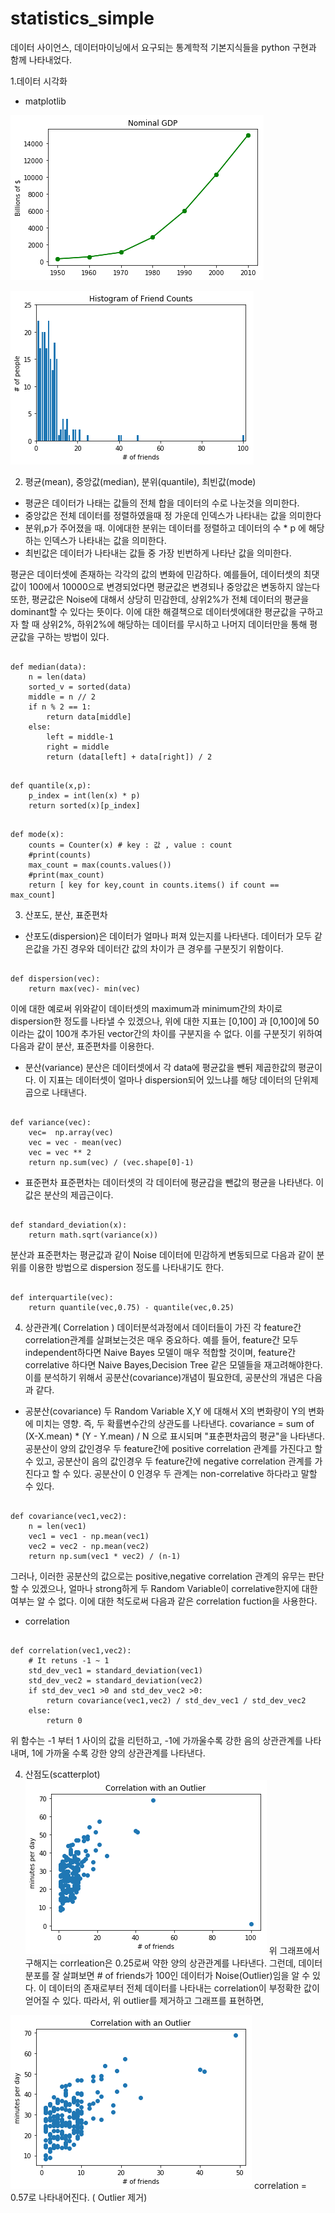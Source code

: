 # statistics_simple
데이터 사이언스, 데이터마이닝에서 요구되는 통계학적 기본지식들을 python 구현과 함께 나타내었다.

1.데이터 시각화
- matplotlib

![img1](/img/img1.png)

![img2](/img/img2.png)

2. 평균(mean), 중앙값(median), 분위(quantile), 최빈값(mode)
- 평균은 데이터가 나태는 값들의 전체 합을 데이터의 수로 나눈것을 의미한다.
- 중앙값은 전체 데이터를 정렬하였을때 정 가운데 인덱스가 나타내는 값을 의미한다
- 분위,p가 주어졌을 때. 이에대한 분위는 데이터를 정렬하고 데이터의 수 * p 에 해당하는 인덱스가 나타내는 값을 의미한다.
- 최빈값은 데이터가 나타내는 값들 중 가장 빈번하게 나타난 값을 의미한다.

평균은 데이터셋에 존재하는 각각의 값의 변화에 민감하다. 예를들어, 데이터셋의 최댓값이 100에서 10000으로 변경되었다면 평균값은 변경되나 중앙값은 변동하지 않는다또한, 평균값은 Noise에 대해서 상당히 민감한데, 상위2%가 전체 데이터의 평균을 dominant할 수 있다는 뜻이다. 이에 대한 해결책으로 데이터셋에대한 평균값을 구하고자 할 때 상위2%, 하위2%에 해당하는 데이터를 무시하고 나머지 데이터만을 통해 평균값을 구하는 방법이 있다.

<pre><code>
def median(data):
    n = len(data)
    sorted_v = sorted(data)
    middle = n // 2
    if n % 2 == 1:
        return data[middle]
    else:
        left = middle-1
        right = middle
        return (data[left] + data[right]) / 2
</code></pre>

<pre><code>
def quantile(x,p):
    p_index = int(len(x) * p)
    return sorted(x)[p_index]
</code></pre>

<pre><code>
def mode(x):
    counts = Counter(x) # key : 값 , value : count
    #print(counts)
    max_count = max(counts.values())
    #print(max_count)
    return [ key for key,count in counts.items() if count == max_count]
</code></pre>


3. 산포도, 분산, 표준편차

- 산포도(dispersion)은 데이터가 얼마나 퍼져 있는지를 나타낸다. 데이터가 모두 같은값을 가진 경우와 데이터간 값의 차이가 큰 경우를 구분짓기 위함이다.
<pre><code>
def dispersion(vec):
    return max(vec)- min(vec)
</code></pre>
이에 대한 예로써 위와같이 데이터셋의 maximum과 minimum간의 차이로 dispersion한 정도를 나타낼 수 있겠으나, 위에 대한 지표는 [0,100] 과 [0,100]에 50 이라는 값이 100개 추가된 vector간의 차이를 구분지을 수 없다. 이를 구분짓기 위하여 다음과 같이 분산, 표준편차를 이용한다.

- 분산(variance)
분산은 데이터셋에서 각 data에 평균값을 뺀뒤 제곱한값의 평균이다. 이 지표는 데이터셋이 얼마나 dispersion되어 있느냐를 해당 데이터의 단위제곱으로 나태낸다.
<pre><code>
def variance(vec):
    vec=  np.array(vec)
    vec = vec - mean(vec)
    vec = vec ** 2
    return np.sum(vec) / (vec.shape[0]-1)
</code></pre>

- 표준편차
표준편차는 데이터셋의 각 데이터에 평균갑을 뺀값의 평균을 나타낸다. 이 값은 분산의 제곱근이다.
<pre><code>
def standard_deviation(x):
    return math.sqrt(variance(x))
</code></pre>
분산과 표준편차는 평균값과 같이 Noise 데이터에 민감하게 변동되므로 다음과 같이 분위를 이용한 방법으로 dispersion 정도를 나타내기도 한다.
<pre><code>
def interquartile(vec):
    return quantile(vec,0.75) - quantile(vec,0.25)
</code></pre>

4. 상관관계( Correlation )
데이터분석과정에서 데이터들이 가진 각 feature간 correlation관계를 살펴보는것은 매우 중요하다. 예를 들어, feature간 모두 independent하다면 Naive Bayes 모델이 매우 적합할 것이며, feature간 correlative 하다면 Naive Bayes,Decision Tree 같은 모델들을 재고려해야한다.
이를 분석하기 위해서 공분산(covariance)개념이 필요한데, 공분산의 개념은 다음과 같다.

- 공분산(covariance)
두 Random Variable X,Y 에 대해서 X의 변화량이 Y의 변화에 미치는 영향. 즉, 두 확률변수간의 상관도를 나타낸다.
covariance = sum of (X-X.mean) * (Y - Y.mean) / N 으로 표시되며 "표춘편차곱의 평균"을 나타낸다.
공분산이 양의 값인경우 두 feature간에 positive correlation 관계를 가진다고 할 수 있고,
공분산이 음의 값인경우 두 feature간에 negative correlation 관계를 가진다고 할 수 있다.
공분산이 0 인경우 두 관계는 non-correlative 하다라고 말할 수 있다.
<pre><code>
def covariance(vec1,vec2):
    n = len(vec1)
    vec1 = vec1 - np.mean(vec1)
    vec2 = vec2 - np.mean(vec2)
    return np.sum(vec1 * vec2) / (n-1)
</code></pre>

그러나, 이러한 공분산의 값으로는 positive,negative correlation 관계의 유무는 판단할 수 있겠으나, 얼마나 strong하게 두 Random Variable이 correlative한지에 대한 여부는 알 수 없다.
이에 대한 척도로써 다음과 같은 correlation fuction을 사용한다.

- correlation
<pre><code>
def correlation(vec1,vec2):
    # It retuns -1 ~ 1
    std_dev_vec1 = standard_deviation(vec1)
    std_dev_vec2 = standard_deviation(vec2)
    if std_dev_vec1 >0 and std_dev_vec2 >0:
        return covariance(vec1,vec2) / std_dev_vec1 / std_dev_vec2
    else:
        return 0
</code></pre>
위 함수는 -1 부터 1 사이의 값을 리턴하고, -1에 가까울수록 강한 음의 상관관계를 나타내며, 1에 가까울 수록 강한 양의 상관관계를 나타낸다.

4. 산점도(scatterplot)
![img3](/img/img3.png)
위 그래프에서 구해지는 corrleation은 0.25로써 약한 양의 상관관계를 나타낸다.
그런데, 데이터 분포를 잘 살펴보면 # of friends가 100인 데이터가 Noise(Outlier)임을 알 수 있다.
이 데이터의 존재로부터 전체 데이터를 나타내는 correlation이 부정확한 값이 얻어질 수 있다.
따라서, 위 outlier를 제거하고 그래프를 표현하면,

![img4](/img/img4.png)
correlation = 0.57로 나타내어진다. ( Outlier 제거)
